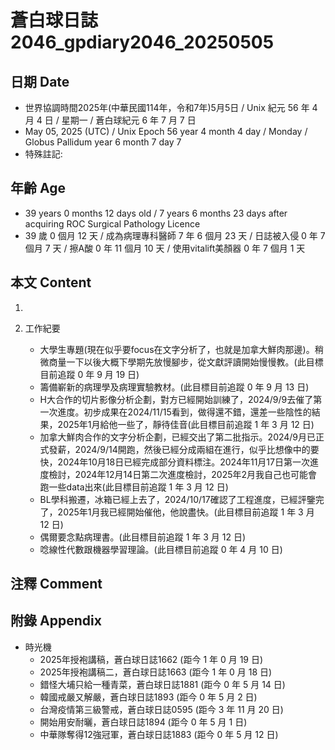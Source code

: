 [_metadata_:encoding]: - "utf-8"
[_metadata_:language]: - "zh-Hant-TW"
[_metadata_:fileformat]: - "markdown"
[_metadata_:MIME_type]: - "text/plain"
[_metadata_:markdown_version]: - "commonmark version 0.30"
[_metadata_:markdown_spec]: - "https://spec.commonmark.org/0.30/"

# 蒼白球日誌2046_gpdiary2046_20250505 #

## 日期 Date ##

* 世界協調時間2025年(中華民國114年，令和7年)5月5日 / Unix 紀元 56 年 4 月 4 日 / 星期一 / 蒼白球紀元 6 年 7 月 7 日
* May 05, 2025 (UTC) / Unix Epoch 56 year 4 month 4 day / Monday / Globus Pallidum year 6 month 7 day 7
* 特殊註記:

## 年齡 Age ##

* 39 years 0 months 12 days old / 7 years 6 months 23 days after acquiring ROC Surgical Pathology Licence
* 39 歲 0 個月 12 天 / 成為病理專科醫師 7 年 6 個月 23 天 / 日誌被入侵 0 年 7 個月 7 天 / 擦A酸 0 年 11 個月 10 天 / 使用vitalift美顏器 0 年 7 個月 1 天

## 本文 Content ##

1. 

2. 工作紀要

    - 大學生專題(現在似乎要focus在文字分析了，也就是加拿大鮮肉那邊)。稍微商量一下以後大概下學期先放慢腳步，從文獻評讀開始慢慢教。(此目標目前追蹤 0 年 9 月 19 日)
    - 籌備嶄新的病理學及病理實驗教材。(此目標目前追蹤 0 年 9 月 13 日)
    - H大合作的切片影像分析企劃，對方已經開始訓練了，2024/9/9去催了第一次進度。初步成果在2024/11/15看到，做得還不錯，還差一些陰性的結果，2025年1月給他一些了，靜待佳音(此目標目前追蹤 1 年 3 月 12 日)
    - 加拿大鮮肉合作的文字分析企劃，已經交出了第二批指示。2024/9月已正式發薪，2024/9/14開跑，然後已經分成兩組在進行，似乎比想像中的要快，2024年10月18日已經完成部分資料標注。2024年11月17日第一次進度檢討，2024年12月14日第二次進度檢討，2025年2月我自己也可能會跑一些data出來(此目標目前追蹤 1 年 3 月 12 日)
    - BL學科搬遷，冰箱已經上去了，2024/10/17確認了工程進度，已經評鑒完了，2025年1月我已經開始催他，他說盡快。(此目標目前追蹤 1 年 3 月 12 日)
    - 偶爾要念點病理書。(此目標目前追蹤 1 年 3 月 12 日)
    - 唸線性代數跟機器學習理論。(此目標目前追蹤 0 年 4 月 10 日)

## 注釋 Comment ##


## 附錄 Appendix ##

* 時光機
    - 2025年授袍講稿，蒼白球日誌1662 (距今 1 年 0 月 19 日)
    - 2025年授袍講稿二，蒼白球日誌1663 (距今 1 年 0 月 18 日)
    - 錯怪大埔只給一種青菜，蒼白球日誌1881 (距今 0 年 5 月 14 日)
    - 韓國戒嚴又解嚴，蒼白球日誌1893 (距今 0 年 5 月 2 日)
    - 台灣疫情第三級警戒，蒼白球日誌0595 (距今 3 年 11 月 20 日)
    - 開始用安耐曬，蒼白球日誌1894 (距今 0 年 5 月 1 日)
    - 中華隊奪得12強冠軍，蒼白球日誌1883 (距今 0 年 5 月 12 日)
